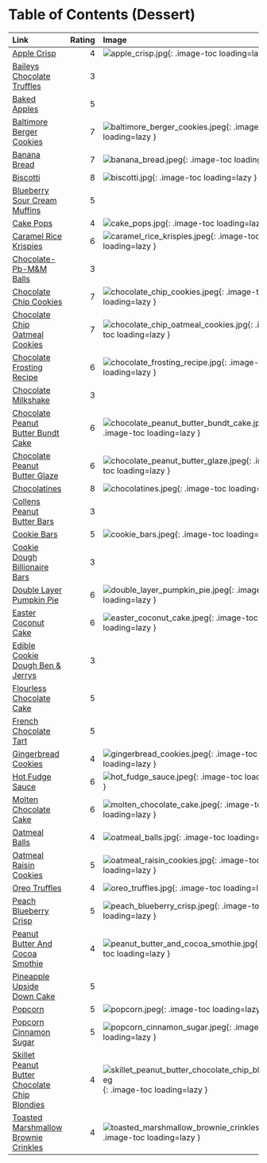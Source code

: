 # Table of Contents (Dessert)

| Link                                                                                                |   Rating | Image                                                                                                                                   |
|:----------------------------------------------------------------------------------------------------|---------:|:----------------------------------------------------------------------------------------------------------------------------------------|
| [Apple Crisp](./apple_crisp.md)                                                                     |        4 | ![apple_crisp.jpg](./apple_crisp.jpg){: .image-toc loading=lazy }                                                                       |
| [Baileys Chocolate Truffles](./baileys_chocolate_truffles.md)                                       |        3 | <!-- TODO: Capture image -->                                                                                                            |
| [Baked Apples](./baked_apples.md)                                                                   |        5 | <!-- TODO: Capture image -->                                                                                                            |
| [Baltimore Berger Cookies](./baltimore_berger_cookies.md)                                           |        7 | ![baltimore_berger_cookies.jpeg](./baltimore_berger_cookies.jpeg){: .image-toc loading=lazy }                                           |
| [Banana Bread](./banana_bread.md)                                                                   |        7 | ![banana_bread.jpeg](./banana_bread.jpeg){: .image-toc loading=lazy }                                                                   |
| [Biscotti](./biscotti.md)                                                                           |        8 | ![biscotti.jpg](./biscotti.jpg){: .image-toc loading=lazy }                                                                             |
| [Blueberry Sour Cream Muffins](./blueberry_sour_cream_muffins.md)                                   |        5 | <!-- TODO: Capture image -->                                                                                                            |
| [Cake Pops](./cake_pops.md)                                                                         |        4 | ![cake_pops.jpg](./cake_pops.jpg){: .image-toc loading=lazy }                                                                           |
| [Caramel Rice Krispies](./caramel_rice_krispies.md)                                                 |        6 | ![caramel_rice_krispies.jpeg](./caramel_rice_krispies.jpeg){: .image-toc loading=lazy }                                                 |
| [Chocolate-Pb-M&M Balls](./chocolate-pb-m&m_balls.md)                                               |        3 | <!-- TODO: Capture image -->                                                                                                            |
| [Chocolate Chip Cookies](./chocolate_chip_cookies.md)                                               |        7 | ![chocolate_chip_cookies.jpeg](./chocolate_chip_cookies.jpeg){: .image-toc loading=lazy }                                               |
| [Chocolate Chip Oatmeal Cookies](./chocolate_chip_oatmeal_cookies.md)                               |        7 | ![chocolate_chip_oatmeal_cookies.jpg](./chocolate_chip_oatmeal_cookies.jpg){: .image-toc loading=lazy }                                 |
| [Chocolate Frosting Recipe](./chocolate_frosting_recipe.md)                                         |        6 | ![chocolate_frosting_recipe.jpg](./chocolate_frosting_recipe.jpg){: .image-toc loading=lazy }                                           |
| [Chocolate Milkshake](./chocolate_milkshake.md)                                                     |        3 | <!-- TODO: Capture image -->                                                                                                            |
| [Chocolate Peanut Butter Bundt Cake](./chocolate_peanut_butter_bundt_cake.md)                       |        6 | ![chocolate_peanut_butter_bundt_cake.jpg](./chocolate_peanut_butter_bundt_cake.jpg){: .image-toc loading=lazy }                         |
| [Chocolate Peanut Butter Glaze](./chocolate_peanut_butter_glaze.md)                                 |        6 | ![chocolate_peanut_butter_glaze.jpeg](./chocolate_peanut_butter_glaze.jpeg){: .image-toc loading=lazy }                                 |
| [Chocolatines](./chocolatines.md)                                                                   |        8 | ![chocolatines.jpeg](./chocolatines.jpeg){: .image-toc loading=lazy }                                                                   |
| [Collens Peanut Butter Bars](./collens_peanut_butter_bars.md)                                       |        3 | <!-- TODO: Capture image -->                                                                                                            |
| [Cookie Bars](./cookie_bars.md)                                                                     |        5 | ![cookie_bars.jpeg](./cookie_bars.jpeg){: .image-toc loading=lazy }                                                                     |
| [Cookie Dough Billionaire Bars](./cookie_dough_billionaire_bars.md)                                 |        3 | <!-- TODO: Capture image -->                                                                                                            |
| [Double Layer Pumpkin Pie](./double_layer_pumpkin_pie.md)                                           |        6 | ![double_layer_pumpkin_pie.jpeg](./double_layer_pumpkin_pie.jpeg){: .image-toc loading=lazy }                                           |
| [Easter Coconut Cake](./easter_coconut_cake.md)                                                     |        6 | ![easter_coconut_cake.jpeg](./easter_coconut_cake.jpeg){: .image-toc loading=lazy }                                                     |
| [Edible Cookie Dough Ben & Jerrys](./edible_cookie_dough_ben_&_jerrys.md)                           |        3 | <!-- TODO: Capture image -->                                                                                                            |
| [Flourless Chocolate Cake](./flourless_chocolate_cake.md)                                           |        5 | <!-- TODO: Capture image -->                                                                                                            |
| [French Chocolate Tart](./french_chocolate_tart.md)                                                 |        5 | <!-- TODO: Capture image -->                                                                                                            |
| [Gingerbread Cookies](./gingerbread_cookies.md)                                                     |        4 | ![gingerbread_cookies.jpeg](./gingerbread_cookies.jpeg){: .image-toc loading=lazy }                                                     |
| [Hot Fudge Sauce](./hot_fudge_sauce.md)                                                             |        6 | ![hot_fudge_sauce.jpeg](./hot_fudge_sauce.jpeg){: .image-toc loading=lazy }                                                             |
| [Molten Chocolate Cake](./molten_chocolate_cake.md)                                                 |        6 | ![molten_chocolate_cake.jpeg](./molten_chocolate_cake.jpeg){: .image-toc loading=lazy }                                                 |
| [Oatmeal Balls](./oatmeal_balls.md)                                                                 |        4 | ![oatmeal_balls.jpg](./oatmeal_balls.jpg){: .image-toc loading=lazy }                                                                   |
| [Oatmeal Raisin Cookies](./oatmeal_raisin_cookies.md)                                               |        5 | ![oatmeal_raisin_cookies.jpg](./oatmeal_raisin_cookies.jpg){: .image-toc loading=lazy }                                                 |
| [Oreo Truffles](./oreo_truffles.md)                                                                 |        4 | ![oreo_truffles.jpg](./oreo_truffles.jpg){: .image-toc loading=lazy }                                                                   |
| [Peach Blueberry Crisp](./peach_blueberry_crisp.md)                                                 |        5 | ![peach_blueberry_crisp.jpeg](./peach_blueberry_crisp.jpeg){: .image-toc loading=lazy }                                                 |
| [Peanut Butter And Cocoa Smothie](./peanut_butter_and_cocoa_smothie.md)                             |        4 | ![peanut_butter_and_cocoa_smothie.jpg](./peanut_butter_and_cocoa_smothie.jpg){: .image-toc loading=lazy }                               |
| [Pineapple Upside Down Cake](./pineapple_upside_down_cake.md)                                       |        5 | <!-- TODO: Capture image -->                                                                                                            |
| [Popcorn](./popcorn.md)                                                                             |        5 | ![popcorn.jpeg](./popcorn.jpeg){: .image-toc loading=lazy }                                                                             |
| [Popcorn Cinnamon Sugar](./popcorn_cinnamon_sugar.md)                                               |        5 | ![popcorn_cinnamon_sugar.jpeg](./popcorn_cinnamon_sugar.jpeg){: .image-toc loading=lazy }                                               |
| [Skillet Peanut Butter Chocolate Chip Blondies](./skillet_peanut_butter_chocolate_chip_blondies.md) |        4 | ![skillet_peanut_butter_chocolate_chip_blondies.jpeg](./skillet_peanut_butter_chocolate_chip_blondies.jpeg){: .image-toc loading=lazy } |
| [Toasted Marshmallow Brownie Crinkles](./toasted_marshmallow_brownie_crinkles.md)                   |        4 | ![toasted_marshmallow_brownie_crinkles.jpg](./toasted_marshmallow_brownie_crinkles.jpg){: .image-toc loading=lazy }                     |
